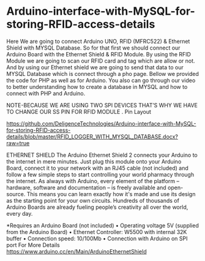 # Arduino-interface-with-MySQL-for-storing-RFID-access-details

Here We are going to connect Arduino UNO, RFID (MFRC522) & Ethernet Shield with MYSQL Database. So for that first we should connect our Arduino Board with the Ethernet Shield & RFID Module.
By using the RFID Module we are going to scan our RFID card and tag which are allow or not. And by using our Ethernet shield we are going to send that data to our MYSQL Database which is connect through a pho page. Bellow we provided the code for PHP as well as for Arduino. You also can go through our video to better understanding how to create a database in MYSQL and how to connect with PHP and Arduino.


NOTE-BECAUSE WE ARE USING TWO SPI DEVICES THAT’S WHY WE HAVE TO CHANGE OUR SS PIN FOR RFID MODULE .
Pin Layout

https://github.com/DeligenceTechnologies/Arduino-interface-with-MySQL-for-storing-RFID-access-details/blob/master/RFID_LOGGER_WITH_MYSQL_DATABASE.docx?raw=true

ETHERNET SHIELD
The Arduino Ethernet Shield 2 connects your Arduino to the internet in mere minutes. Just plug this module onto your Arduino Board, connect it to your network with an RJ45 cable (not included) and follow a few simple steps to start controlling your world pharmacy through the internet. As always with Arduino, every element of the platform – hardware, software and documentation – is freely available and open-source. This means you can learn exactly how it's made and use its design as the starting point for your own circuits. Hundreds of thousands of Arduino Boards are already fueling people’s creativity all over the world, every day. 

*Requires an Arduino Board (not included)
•	Operating voltage 5V (supplied from the Arduino Board)
•	Ethernet Controller: W5500 with internal 32K buffer
•	Connection speed: 10/100Mb
•	Connection with Arduino on SPI port
For More Details https://www.arduino.cc/en/Main/ArduinoEthernetShield
